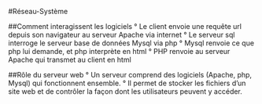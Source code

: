#Réseau-Système

##Comment interagissent les logiciels
° Le client envoie une requête url depuis son navigateur au serveur Apache via internet
° Le serveur sql interroge le serveur base de données Mysql via php
° Mysql renvoie ce que php lui demande, et php interprète en html
° PHP renvoie au serveur Apache qui transmet au client en html

##Rôle du serveur web
° Un serveur comprend des logiciels (Apache, php, Mysql) qui fonctionnent ensemble. 
° Il permet de stocker les fichiers d’un site web et de contrôler la façon dont les utilisateurs peuvent y accéder.
